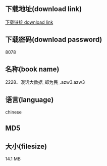 ## 下载地址(download link)
[下载链接 download link](https://tutu365.netlify.app/?s=2228%E3%80%81%E6%BC%AB%E8%AF%9D%E5%A4%A7%E6%95%B0%E6%8D%AE_%E9%83%8E%E4%B8%BA%E6%B0%91_.azw3)

## 下载密码(download password)
8078

## 名称(book name)
2228、漫话大数据_郎为民_.azw3.azw3

## 语言(language)
chinese

## MD5


## 大小(filesize)
14.1 MB
